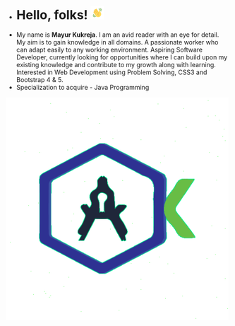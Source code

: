 - # Hello, folks! <img src="hello.gif" width="30px">
- My name is **Mayur Kukreja**. I am an avid reader with an eye for detail. My aim is to gain knowledge in all domains. A passionate worker who can adapt easily to any working environment. Aspiring Software Developer, currently looking for opportunities where I can build upon my existing knowledge and contribute to my growth along with learning. Interested in Web Development using Problem Solving, CSS3 and Bootstrap 4 & 5. 
- Specialization to acquire - Java Programming
<p align="center"> 
  <img src="Logo.gif">
</p>
<!---
mayurrkukreja/mayurrkukreja is a ✨ special ✨ repository because its `README.md` (this file) appears on your GitHub profile.
You can click the Preview link to take a look at your changes.
--->
